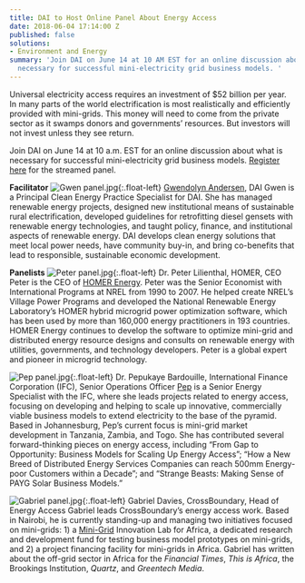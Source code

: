 ```yaml
---
title: DAI to Host Online Panel About Energy Access
date: 2018-06-04 17:14:00 Z
published: false
solutions:
- Environment and Energy
summary: 'Join DAI on June 14 at 10 AM EST for an online discussion about what is
  necessary for successful mini-electricity grid business models. '
---
```


Universal electricity access requires an investment of $52 billion per year. In many parts of the world electrification is most realistically and efficiently provided with mini-grids. This money will need to come from the private sector as it swamps donors and governments’ resources. But investors will not invest unless they see return.

Join DAI on June 14 at 10 a.m. EST for an online discussion about what is necessary for successful mini-electricity grid business models. [Register here](https://dail.webex.com/mw3300/mywebex/default.do?service=1&main_url=%2Fmc3300%2Fe.do%3Fsiteurl%3Ddail%26AT%3DMI%26EventID%3D645168162%26MTID%3Dm78754eb57676f1c5feb9b73d11cffe47%26RG%3D1%26Host%3DQUhTSwAAAAQGMYmsafdb-yfcfzwPC5QPYbKaraSpVGXGUXQzEC8bmfwN5hnHbX3XSnm8jubD2EQI7yPWcuBwe21yavM2PRFH0%26FrameSet%3D2&siteurl=dail&nomenu=true) for the streamed panel.

**Facilitator**
![Gwen panel.jpg](/uploads/Gwen%20panel.jpg){:.float-left} [Gwendolyn Andersen](https://www.dai.com/who-we-are/our-team/gwen-andersen), DAI
Gwen is a Principal Clean Energy Practice Specialist for DAI. She has managed renewable energy projects, designed new institutional means of sustainable rural electrification, developed guidelines for retrofitting diesel gensets with renewable energy technologies, and taught policy, finance, and institutional aspects of renewable energy. DAI develops clean energy solutions that meet local power needs, have community buy-in, and bring co-benefits that lead to responsible, sustainable economic development.

**Panelists**
![Peter panel.jpg](/uploads/Peter%20panel.jpg){:.float-left} Dr. Peter Lilienthal, HOMER, CEO
Peter is the CEO of [HOMER Energy](https://www.homerenergy.com/). Peter was the Senior Economist with International Programs at NREL from 1990 to 2007. He helped create NREL’s Village Power Programs and developed the National Renewable Energy Laboratory’s HOMER hybrid microgrid power optimization software, which has been used by more than 160,000 energy practitioners in 193 countries. HOMER Energy continues to develop the software to optimize mini-grid and distributed energy resource designs and consults on renewable energy with utilities, governments, and technology developers. Peter is a global expert and pioneer in microgrid technology.

![Pep panel.jpg](/uploads/Pep%20panel.jpg){:.float-left} 
Dr. Pepukaye Bardouille, International Finance Corporation (IFC), Senior Operations Officer
[Pep](http://www.cgap.org/about/people/pepukaye-bardouille) is a Senior Energy Specialist with the IFC, where she leads projects related to energy access, focusing on developing and helping to scale up innovative, commercially viable business models to extend electricity to the base of the pyramid. Based in Johannesburg, Pep’s current focus is mini-grid market development in Tanzania, Zambia, and Togo. She has contributed several forward-thinking pieces on energy access, including “From Gap to Opportunity: Business Models for Scaling Up Energy Access”; “How a New Breed of Distributed Energy Services Companies can reach 500mm Energy-poor Customers within a Decade”; and “Strange Beasts: Making Sense of PAYG Solar Business Models.”

![Gabriel panel.jpg](/uploads/Gabriel%20panel.jpg){:.float-left}
Gabriel Davies, CrossBoundary, Head of Energy Access
Gabriel leads CrossBoundary’s energy access work. Based in Nairobi, he is currently standing-up and managing two initiatives focused on mini-grids: 1) a [Mini-Grid](https://www.devdiscourse.com/Article/4931-mini-grid-innovation-lab-launched-in-nairobi) Innovation Lab for Africa, a dedicated research and development fund for testing business model prototypes on mini-grids, and 2) a project financing facility for mini-grids in Africa. Gabriel has written about the off-grid sector in Africa for the *Financial Times*, *This is Africa*, the Brookings Institution, *Quartz*, and *Greentech Media*.